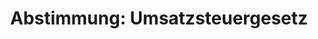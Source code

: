 ---
abstimmung:
  abstimmung: 2
  bundestagssitzung: 122
  datum: 21. September 2023
  legislaturperiode: 20
categories:
- Todo
data:
- title: Abstimmungsergebnis 20230921_2.pdf
  url: /res/2025-btw/abstimmungsergebnisse/20230921_2.pdf
- title: Abstimmungsergebnis 20230921_2_xls.xlsx
  url: /res/2025-btw/abstimmungsergebnisse/20230921_2_xls.xlsx
- title: Abstimmungsergebnis 20230921_2_xls.csv
  url: /res/2025-btw/abstimmungsergebnisse_csv/20230921_2_xls.csv
documents:
- local: /res/2025-btw/drucksachen/2005810.pdf
  summary: '### Gesetzesentwurf der CDU/CSU-Fraktion: Entfristung des ermäßigten Mehrwertsteuersatzes
    für die Gastronomie


    Dieser Gesetzentwurf der CDU/CSU-Fraktion möchte den ermäßigten Mehrwertsteuersatz
    von 7% für Restaurant- und Verpflegungsdienstleistungen dauerhaft festlegen.  Die
    aktuelle Befristung bis Ende 2023 soll aufgehoben werden.


    **Kernpunkte und Ziele:**


    * Dauerhafte Entfristung des ermäßigten Mehrwertsteuersatzes

    * Stärkung der Wettbewerbsfähigkeit der Gastronomie

    * Verbesserung der Planungssicherheit für Gastronomiebetriebe

    * Vermeidung von Wettbewerbsnachteilen gegenüber anderen EU-Ländern


    '
  title: Drucksache 20/5810
  url: https://dserver.bundestag.de/btd/20/058/2005810.pdf
- local: /res/2025-btw/drucksachen/2007371.pdf
  summary: '### Beschlussempfehlung und Bericht des Finanzausschusses zu einem Gesetzentwurf
    der CDU/CSU


    Der Finanzausschuss empfiehlt die Ablehnung des Gesetzentwurfs der CDU/CSU zur
    dauerhaften Senkung der Mehrwertsteuer für Restaurant- und Verpflegungsdienstleistungen.  **Kernpunkte
    und Ziele:** dauerhafte Entfristung des ermäßigten Mehrwertsteuersatzes; Stärkung
    der Wettbewerbsfähigkeit der Gastronomie;  jährliche Umsatzsteuermindereinnahmen
    von ca. 3,3 Mrd. Euro ab 2024.

    '
  title: Drucksache 20/7371
  url: https://dserver.bundestag.de/btd/20/073/2007371.pdf
ergebnis:
  AfD:
    enthaltung: 0
    gesamt: 78
    ja: 68
    nein: 0
    nichtabgegeben: 10
    ungueltig: 0
  Bündnis 90/Die Grünen:
    enthaltung: 1
    gesamt: 117
    ja: 0
    nein: 102
    nichtabgegeben: 14
    ungueltig: 0
  CDU/CSU:
    enthaltung: 0
    gesamt: 196
    ja: 179
    nein: 0
    nichtabgegeben: 17
    ungueltig: 0
  Die Linke:
    enthaltung: 0
    gesamt: 39
    ja: 32
    nein: 0
    nichtabgegeben: 7
    ungueltig: 0
  FDP:
    enthaltung: 3
    gesamt: 92
    ja: 1
    nein: 80
    nichtabgegeben: 8
    ungueltig: 0
  Fraktionslos:
    enthaltung: 0
    gesamt: 6
    ja: 4
    nein: 0
    nichtabgegeben: 2
    ungueltig: 0
  SPD:
    enthaltung: 1
    gesamt: 206
    ja: 0
    nein: 185
    nichtabgegeben: 20
    ungueltig: 0
layout: abstimmung
links:
- title: Link zu bundestag.de
  url: https://www.bundestag.de/parlament/plenum/abstimmung/abstimmung?id=871
preview: 'Deutscher Bundestag


  122. Sitzung des Deutschen Bundestages

  am Donnerstag, 21. September 2023


  Endgültiges Ergebnis der Namentlichen Abstimmung Nr. 2


  Gesetzentwurf der Fraktion der CDU/CSU

  Entwurf eines Gesetzes zur Änderung des Umsatzsteuergesetzes

  Drs. 20/5810 und 20/7371'
tags:
- Todo
title: 'Abstimmung: Umsatzsteuergesetz'
---